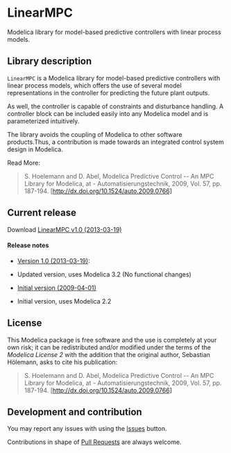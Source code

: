 # LinearMPC

Modelica library for model-based predictive controllers with linear process models.

## Library description

`LinearMPC` is a Modelica library for model-based predictive controllers with linear process models, which offers the use of several model representations in the controller for predicting the future plant outputs.

As well, the controller is capable of constraints and disturbance handling. A controller block can be included easily into any Modelica model and is parameterized intuitively.

The library avoids the coupling of Modelica to other software products.Thus, a contribution is made towards an integrated control system design in Modelica.

Read More:
> S. Hoelemann and D. Abel,
> Modelica Predictive Control -- An MPC Library for Modelica,
> at - Automatisierungstechnik, 2009, Vol. 57, pp. 187-194.
> [http://dx.doi.org/10.1524/auto.2009.0766]

## Current release

Download [LinearMPC v1.0 (2013-03-19)](https://github.com/modelica-3rdparty/LinearMPC/archive/v1.0.zip)

#### Release notes

* [Version 1.0 (2013-03-19)](https://github.com/modelica-3rdparty/LinearMPC/archive/v1.0.zip):
 * Updated version, uses Modelica 3.2
   (No functional changes)

* [Initial version (2009-04-01)](https://github.com/modelica-3rdparty/LinearMPC/archive/vInitial.zip)
 * Initial version, uses Modelica 2.2

## License

This Modelica package is free software and the use is completely at your own risk;
it can be redistributed and/or modified under the terms of the *Modelica License 2* with the addition
that the original author, Sebastian H&ouml;lemann, asks to cite his publication:
> S. Hoelemann and D. Abel,
> Modelica Predictive Control -- An MPC Library for Modelica,
> at - Automatisierungstechnik, 2009, Vol. 57, pp. 187-194.
> [http://dx.doi.org/10.1524/auto.2009.0766]

## Development and contribution

You may report any issues with using the [Issues](https://github.com/modelica-3rdparty/LinearMPC/issues) button.

Contributions in shape of [Pull Requests](https://github.com/modelica-3rdparty/LinearMPC/pulls) are always welcome.
